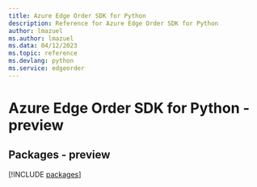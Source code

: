 ```yaml
---
title: Azure Edge Order SDK for Python
description: Reference for Azure Edge Order SDK for Python
author: lmazuel
ms.author: lmazuel
ms.data: 04/12/2023
ms.topic: reference
ms.devlang: python
ms.service: edgeorder
---
```

# Azure Edge Order SDK for Python - preview
## Packages - preview
[!INCLUDE [packages](edge-order-index.md)]